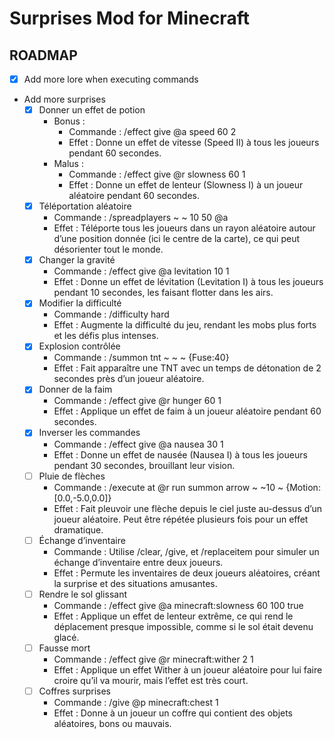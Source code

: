 # Surprises Mod for Minecraft

## ROADMAP

- [x] Add more lore when executing commands
- Add more surprises
  - [x] Donner un effet de potion
    - Bonus :
      - Commande : /effect give @a speed 60 2
      - Effet : Donne un effet de vitesse (Speed II) à tous les joueurs pendant 60 secondes.
    - Malus :
      - Commande : /effect give @r slowness 60 1
      - Effet : Donne un effet de lenteur (Slowness I) à un joueur aléatoire pendant 60 secondes.
  - [x] Téléportation aléatoire
    - Commande : /spreadplayers ~ ~ 10 50 @a
    - Effet : Téléporte tous les joueurs dans un rayon aléatoire autour d’une position donnée (ici le centre de la carte), ce qui peut désorienter tout le monde.
  - [x] Changer la gravité
    - Commande : /effect give @a levitation 10 1
    - Effet : Donne un effet de lévitation (Levitation I) à tous les joueurs pendant 10 secondes, les faisant flotter dans les airs.
  - [x] Modifier la difficulté
    - Commande : /difficulty hard
    - Effet : Augmente la difficulté du jeu, rendant les mobs plus forts et les défis plus intenses.
  - [x] Explosion contrôlée
    - Commande : /summon tnt ~ ~ ~ {Fuse:40}
    - Effet : Fait apparaître une TNT avec un temps de détonation de 2 secondes près d’un joueur aléatoire.
  - [x] Donner de la faim
    - Commande : /effect give @r hunger 60 1
    - Effet : Applique un effet de faim à un joueur aléatoire pendant 60 secondes.
  - [x] Inverser les commandes
    - Commande : /effect give @a nausea 30 1
    - Effet : Donne un effet de nausée (Nausea I) à tous les joueurs pendant 30 secondes, brouillant leur vision.
  - [ ] Pluie de flèches
    - Commande : /execute at @r run summon arrow ~ ~10 ~ {Motion:[0.0,-5.0,0.0]}
    - Effet : Fait pleuvoir une flèche depuis le ciel juste au-dessus d’un joueur aléatoire. Peut être répétée plusieurs fois pour un effet dramatique.
  - [ ] Échange d’inventaire
    - Commande : Utilise /clear, /give, et /replaceitem pour simuler un échange d’inventaire entre deux joueurs.
    - Effet : Permute les inventaires de deux joueurs aléatoires, créant la surprise et des situations amusantes.
  - [ ] Rendre le sol glissant
    - Commande : /effect give @a minecraft:slowness 60 100 true
    - Effet : Applique un effet de lenteur extrême, ce qui rend le déplacement presque impossible, comme si le sol était devenu glacé.
  - [ ] Fausse mort
    - Commande : /effect give @r minecraft:wither 2 1
    - Effet : Applique un effet Wither à un joueur aléatoire pour lui faire croire qu’il va mourir, mais l’effet est très court.
  - [ ] Coffres surprises
    - Commande : /give @p minecraft:chest 1
    - Effet : Donne à un joueur un coffre qui contient des objets aléatoires, bons ou mauvais.
